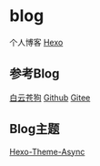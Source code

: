 <!--
 * @Description: 
 * @Author: Lizhiliang
 * @Date: 2023-04-11 16:48:23
 * @LastEditTime: 2023-04-12 10:59:46
 * @LastEditors: lizhiliang
 * @Usage: 
-->
# blog

个人博客
[Hexo](https://hexo.io/zh-cn/)

## 参考Blog

[白云苍狗](https://www.imalun.com/)
[Github](https://github.com/MaLuns)
[Gitee](https://gitee.com/ml13)

## Blog主题

[Hexo-Theme-Async](https://hexo-theme-async.imalun.com/)